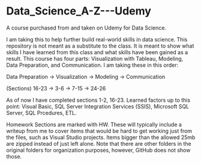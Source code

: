 # Data_Science_A-Z---Udemy
A course purchased from and taken on Udemy for Data Science.

I am taking this to help further build real-world skills in data science. This repository is not meant as a substitute to the class. It is meant to show what skills I have learned from this class and what skills have been gained as a result. This course has four parts: Visualization with Tableau, Modeling, Data Preparation, and Communication. I am taking these in this order:

Data Preparation -> Visualization -> Modeling -> Communication

(Sections) 16-23 ->      3-6      ->    7-15   ->     24-26

As of now I have completed sections 1-2, 16-23.  Learned factors up to this point: Visual Basic, SQL Server Integration Services (SSIS), Microsoft SQL Server, SQL Prcedures, ETL.

Homework Sections are marked with HW. These will typically include a writeup from me to cover items that would be hard to get working just from the files, such as Visual Studio projects. Items bigger than the allowed 25mb are zipped instead of just left alone. Note that there are other folders in the original folders for organization purposes, however, GitHub does not show those.
